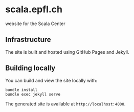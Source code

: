 # scala.epfl.ch

website for the Scala Center

## Infrastructure

The site is built and hosted using GitHub Pages and Jekyll.

## Building locally

You can build and view the site locally with:

    bundle install
    bundle exec jekyll serve

The generated site is available at `http://localhost:4000`.
